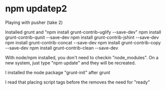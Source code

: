 npm updatep2
==

Playing with pusher (take 2)

Installed grunt and "npm install grunt-contrib-uglify --save-dev"
npm install grunt-contrib-qunit --save-dev
npm install grunt-contrib-jshint --save-dev
npm install grunt-contrib-concat --save-dev
npm install grunt-contrib-copy --save-dev
npm install grunt-contrib-clean --save-dev

With node/npm installed, you don't need to checkin "node_modules".  On a new system, just type "npm update" and they will be recreated.

I installed the node package "grunt-init" after grunt

I read that placing script tags before the </body> removes the need for "ready"

